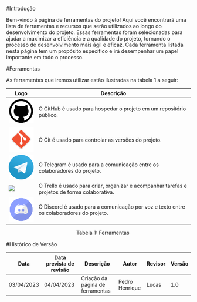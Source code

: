 #Introdução

Bem-vindo à página de ferramentas do projeto! Aqui você encontrará uma lista de ferramentas e recursos que serão utilizados ao longo do desenvolvimento do projeto. Essas ferramentas foram selecionadas para ajudar a maximizar a eficiência e a qualidade do projeto, tornando o processo de desenvolvimento mais ágil e eficaz. Cada ferramenta listada nesta página tem um propósito específico e irá desempenhar um papel importante em todo o processo.

#Ferramentas

As ferramentas que iremos utilizar estão ilustradas na tabela 1 a seguir:

| Logo | Descrição |
| ---- | --------- |
| <img src="../../images/github.png" width="80px"/> | O GitHub é usado para hospedar o projeto em um repositório público. |
| <img src="../../images/git.png" width="90px"/> | O Git é usado para controlar as versões do projeto. |
| <img src="../../images/telegram.png" width="80px"/> | O Telegram é usado para a comunicação entre os colaboradores do projeto. |
| <img src="../../images/trello.png" width="80px"/> | O Trello é usado para criar, organizar e acompanhar tarefas e projetos de forma colaborativa. |
| <img src="../../images/discord.png" width="80px"/> | O Discord é usado para a comunicação por voz e texto entre os colaboradores do projeto. |

<p style="margin-left: 38%;">Tabela 1: Ferramentas</p>

#Histórico de Versão

| Data | Data prevista de revisão | Descrição | Autor | Revisor | Versão |
| ---- | ------------------------ | ----------| ------| --------| -------|
| 03/04/2023 | 04/04/2023 | Criação da página de ferramentas | Pedro Henrique | Lucas | 1.0 |


